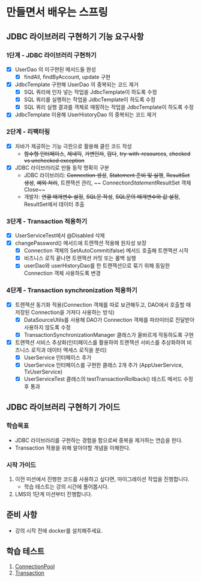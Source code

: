 # 만들면서 배우는 스프링

## JDBC 라이브러리 구현하기 기능 요구사항

### 1단계 - JDBC 라이브러리 구현하기

- [x] UserDao 의 미구현된 메서드들 완성
    - [x] findAll, findByAccount, update 구현
- [x] JdbcTemplate 구현해 UserDao 의 중복되는 코드 제거
    - [x] SQL 쿼리에 인자 넣는 작업을 JdbcTemplate이 하도록 수정
    - [x] SQL 쿼리를 실행하는 작업을 JdbcTemplate이 하도록 수정
    - [x] SQL 쿼리 실행 결과를 객체로 매핑하는 작업을 JdbcTemplate이 하도록 수정
- [x] JdbcTemplate 이용해 UserHistoryDao 의 중복되는 코드 제거

### 2단계 - 리팩터링

- [x] 자바가 제공하는 기능 극한으로 활용해 클린 코드 작성
    - ~~함수형 인터페이스~~, ~~제네릭~~, ~~가변인자~~, ~~람다~~, ~~try-with-resources~~, ~~checked vs unchecked exception~~
- [x] JDBC 라이브러리로 만들 동작 명확히 구분
    - JDBC 라이브러리: ~~Connection 생성~~, ~~Statement 준비 및 실행~~, ~~ResultSet 생성~~, ~~예외 처리~~, 트랜잭션 관리, ~~
      Connection*Statement*ResultSet 객체 Close~~
    - 개발자: ~~연결 매개변수 설정~~, ~~SQL문 작성~~, ~~SQL문의 매개변수와 값 설정~~, ResultSet에서 데이터 추출

### 3단계 - Transaction 적용하기

- [x] UserServiceTest에서 @Disabled 삭제
- [x] changePassword() 메서드에 트랜잭션 적용해 원자성 보장
    - [x] Connection 객체의 SetAutoCommit(false) 메서드 호출해 트랜잭션 시작
    - [x] 비즈니스 로직 끝나면 트랜잭션 커밋 또는 롤백 실행
    - [x] userDao와 userHistoryDao를 한 트랜잭션으로 묶기 위해 동일한 Connection 객체 사용하도록 변경

### 4단계 - Transaction synchronization 적용하기

- [x] 트랜잭션 동기화 적용(Connection 객체를 따로 보관해두고, DAO에서 호출할 때 저장된 Connection을 가져다 사용하는 방식)
    - [x] DataSourceUtils를 사용해 DAO가 Connection 객체를 파라미터로 전달받아 사용하지 않도록 수정
    - [x] TransactionSynchronizationManager 클래스가 올바르게 작동하도록 구현
- [x] 트랜잭션 서비스 추상화(인터페이스를 활용하여 트랜잭션 서비스를 추상화하여 비즈니스 로직과 데이터 액세스 로직을 분리)
    - [x] UserService 인터페이스 추가
    - [x] UserService 인터페이스를 구현한 클래스 2개 추가 (AppUserService, TxUserService)
    - [x] UserServiceTest 클래스의 testTransactionRollback() 테스트 메서드 수정 후 통과

## JDBC 라이브러리 구현하기 가이드

### 학습목표

- JDBC 라이브러리를 구현하는 경험을 함으로써 중복을 제거하는 연습을 한다.
- Transaction 적용을 위해 알아야할 개념을 이해한다.

### 시작 가이드

1. 이전 미션에서 진행한 코드를 사용하고 싶다면, 마이그레이션 작업을 진행합니다.
    - 학습 테스트는 강의 시간에 풀어봅시다.
2. LMS의 1단계 미션부터 진행합니다.

## 준비 사항

- 강의 시작 전에 docker를 설치해주세요.

## 학습 테스트

1. [ConnectionPool](study/src/test/java/connectionpool)
2. [Transaction](study/src/test/java/transaction)
